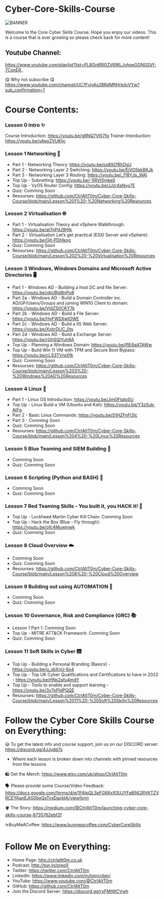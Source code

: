 # Cyber-Core-Skills-Course

![BANNER](https://github.com/CtrlAltT0m/Cyber-Core-Skills-Course/blob/main/WELCOME.gif)

Welcome to the Core Cyber Skills Course. Hope you enjoy our videos.
This is a course that is ever growing so please check back for more content!

## Youtube Channel:
https://www.youtube.com/playlist?list=PL8Gn6RI0ZV6WLJvhoeGGNGSVf-7ConER_

😋 Why not subscribe 😋 https://www.youtube.com/channel/UC7FvjvAs2BRdMftHrkdcVYw?sub_confirmation=1


# Course Contents:

### Lesson 0 Intro ✨
Course Introduction: https://youtu.be/gRNQ7VI57fg
Trainer Intorduction: https://youtu.be/vApoZVUKIjc


### Lesson 1 Networking 🔀
- Part 1 - Networking Theory: https://youtu.be/os892fRhDsU 
- Part 2 - Networking Layer 2 Switching: https://youtu.be/EjVO5kkBKJk 
- Part 3 - Networking Layer 3 Routing: https://youtu.be/_f18YJp_WAI 
- Top Up - Subnetting: https://youtu.be/-1IRVt5mke0 
- Top Up - VyOS Router Config: https://youtu.be/JJzr4sNyo7E
- Quiz: Comming Soon
- Resourses: https://github.com/CtrlAltT0m/Cyber-Core-Skills-Course/blob/main/Lesson%201%20-%20Networking%20Resources


### Lesson 2 Virtualisation 🌐
- Part 1 - Virtualisation Theory and vSphere Walkthrough: https://youtu.be/at7nPdJ9HIk
- Part 2 - Virtualisation Let’s get practical (ESXI Server and vSphere): https://youtu.be/Gjt-PDhIkog
- Quiz: Comming Soon
- Resourses: https://github.com/CtrlAltT0m/Cyber-Core-Skills-Course/blob/main/Lesson%202%20-%20Virtualisation%20Resources

### Lesson 3 Windows, Windows Domains and Microsoft Active Directories 🖥️
- Part 1 - Windows AD - Building a host DC and file Server: https://youtu.be/obURjd9nPo8
- Part 2a - Windows AD - Build a Domain Controller inc. AD/GP/Users/Groups and joining WIN10 Client to domain: https://youtu.be/VldZS0CKY7k
- Part 2b - Windows AD - Build a File Server: https://youtu.be/HyFWSXwtDWE
- Part 2c - Windows AD - Build a IIS Web Server: https://youtu.be/XxbrDUC_0ts
- Part 2d - Windows AD - Build a Exchange Server: https://youtu.be/rGhSQiYuh8A
- Top Up - Planning a Windows Domain: https://youtu.be/lflE6aATAWw
- Top Up - Build Win 11 VM with TPM and Secure Boot Bypass: https://youtu.be/cLS3TVrqXfk
- Quiz: Comming Soon
- Resourses: https://github.com/CtrlAltT0m/Cyber-Core-Skills-Course/blob/main/Lesson%203%20-%20Windows%20AD%20Resources

### Lesson 4 Linux 🐧
- Part 1 - Linux OS Introduction: https://youtu.be/Jjm0FtaIpSU
- Top Up - Linux Build a VM (Ubuntu and Kali): https://youtu.be/Y3zSuk-AtFg
- Part 2 - Basic Linux Commands: https://youtu.be/S1HZFnFl3lc
- Part 3 - Comming Soon
- Quiz: Comming Soon
- Resourses: https://github.com/CtrlAltT0m/Cyber-Core-Skills-Course/blob/main/Lesson%204%20-%20Linux%20Resources

### Lesson 5 Blue Teaming and SIEM Building 📘
- Comming Soon
- Quiz: Comming Soon

### Lesson 6 Scripting (Python and BASH) 🐍
- Comming Soon
- Quiz: Comming Soon

### Lesson 7 Red Teaming Skills - You built it, you HACK it! 📕
- Top Up - Lockheed Martin Cyber Kill Chain:  Comming Soon
- Top Up - Hack the Box (Blue - Fly through): https://youtu.be/ofc4Muwinwk
- Quiz: Comming Soon


### Lesson 8 Cloud Overview ☁️
- Comming Soon
- Quiz: Comming Soon
- Resourses: https://github.com/CtrlAltT0m/Cyber-Core-Skills-Course/blob/main/Lesson%208%20-%20Cloud%20Overview

### Lesson 9 Building out using AUTOMATION 🧱
- Comming Soon
- Quiz: Comming Soon


### Lesson 10 Governance, Risk and Compliance (GRC)  📚
- Lesson 1 Part 1: Comming Soon
- Top Up - MITRE ATT&CK Framework:  Comming Soon
- Quiz: Comming Soon


### Lesson 11 Soft Skills in Cyber 🛗
- Top Up - Building a Personal Branding (Basics) - https://youtu.be/g_sbXnU-6x4
- Top Up - Top UK Cyber Qualifications and Certifications to have in 2022 - https://youtu.be/HNs2afu4mdY
- Top Up - Tools to enable and support learning - https://youtu.be/3y7pPldPQQE
- Resourses: https://github.com/CtrlAltT0m/Cyber-Core-Skills-Course/blob/main/Lesson%2011%20-%20Soft%20Skills%20Resources




# Follow the Cyber Core Skills Course on Everything:

😃 To get the latest info and course support, join us on our DISCORD server: 
https://discord.gg/4JJvdd7s
- Where each lesson is broken down into channels with pinned resources from the lessons

🛍️ Get the Merch:
https://www.etsy.com/uk/shop/CtrlAltT0m

🗣️ Please provide some Course/Video Feedback: 
https://docs.google.com/forms/d/e/1FAIpQLSeFG66x93UJYFaB562RVKTZVRCEYAanEJtG0bxQsTvxDacktA/viewform

🪣 The Story:
https://medium.com/@CtrlAltT0m/launching-cyber-core-skills-course-8735762ebf2f

☕BuyMeACoffee:
https://www.buymeacoffee.com/CyberCoreSkills

# Follow Me on Everything: 
- Home Page: http://ctrlaltt0m.co.uk
- Podcast: http://tun.in/preqX
- Twitter: https://twitter.com/CtrlAltT0m
- Linkedin: https://www.linkedin.com/in/tomcyber/
- YouTube: https://www.youtube.com/@CtrlAltT0m
- GitHub: https://github.com/CtrlAltT0m
- Join the Discord Server: https://discord.gg/rxFMtWCVwh



